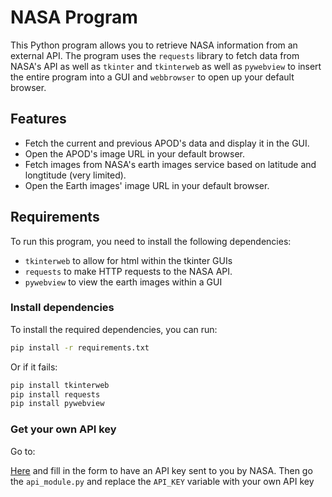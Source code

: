 # NASA Program

This Python program allows you to retrieve NASA information from an external API. The program uses the `requests` library to fetch data from NASA's API as well as `tkinter` and `tkinterweb` as well as `pywebview` to insert the entire program into a GUI and `webbrowser` to open up your default browser.

## Features

- Fetch the current and previous APOD's data and display it in the GUI.
- Open the APOD's image URL in your default browser.
- Fetch images from NASA's earth images service based on latitude and longtitude (very limited).
- Open the Earth images' image URL in your default browser.

## Requirements

To run this program, you need to install the following dependencies:

- `tkinterweb` to allow for html within the tkinter GUIs
- `requests` to make HTTP requests to the NASA API.
- `pywebview` to view the earth images within a GUI

### Install dependencies

To install the required dependencies, you can run:

```bash
pip install -r requirements.txt

```

Or if it fails:

```bash
pip install tkinterweb
pip install requests
pip install pywebview

```

### Get your own API key

Go to:

[Here](https://api.nasa.gov/) and fill in the form to have an API key sent to you by NASA.
Then go the `api_module.py` and replace the `API_KEY` variable with your own API key
